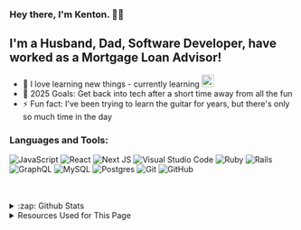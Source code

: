 ### Hey there, I'm Kenton. 👋🏽

## I'm a Husband, Dad, Software Developer, have worked as a Mortgage Loan Advisor!

- 🌱 I love learning new things - currently learning <img src="https://github.com/user-attachments/assets/1534c2b8-54d5-484c-8900-bfed37a9b95c" width="22px" alt="nextjs logo">
- 🥅 2025 Goals: Get back into tech after a short time away from all the fun
- ⚡ Fun fact: I've been trying to learn the guitar for years, but there's only so much time in the day


### Languages and Tools:

![JavaScript](https://img.shields.io/badge/javascript-%23323330.svg?style=for-the-badge&logo=javascript&logoColor=%23F7DF1E)
![React](https://img.shields.io/badge/react-%2320232a.svg?style=for-the-badge&logo=react&logoColor=%2361DAFB)
![Next JS](https://img.shields.io/badge/Next-black?style=for-the-badge&logo=next.js&logoColor=white)
![Visual Studio Code](https://img.shields.io/badge/Visual%20Studio%20Code-0078d7.svg?style=for-the-badge&logo=visual-studio-code&logoColor=white)
![Ruby](https://img.shields.io/badge/ruby-%23CC342D.svg?style=for-the-badge&logo=ruby&logoColor=white)
![Rails](https://img.shields.io/badge/rails-%23CC0000.svg?style=for-the-badge&logo=ruby-on-rails&logoColor=white)
![GraphQL](https://img.shields.io/badge/-GraphQL-E10098?style=for-the-badge&logo=graphql&logoColor=white)
![MySQL](https://img.shields.io/badge/mysql-4479A1.svg?style=for-the-badge&logo=mysql&logoColor=white)
![Postgres](https://img.shields.io/badge/postgres-%23316192.svg?style=for-the-badge&logo=postgresql&logoColor=white)
![Git](https://img.shields.io/badge/git-%23F05033.svg?style=for-the-badge&logo=git&logoColor=white)
![GitHub](https://img.shields.io/badge/github-%23121011.svg?style=for-the-badge&logo=github&logoColor=white)

<br />
<br />

<details>
  <summary>:zap: Github Stats</summary>

  <img align="left" alt="Kenton's Github Stats" src="https://github-readme-stats-cyan-three.vercel.app/api?username=kenton&show_icons=true&hide_border=true" />

[![Top Langs](https://github-readme-stats-cyan-three.vercel.app/api/top-langs/?username=kenton)](https://github.com/kenton/github-readme-stats)

</details>

<details>
  <summary>Resources Used for This Page</summary>
  <br />
  
  * [Markdown Badges](https://github.com/Ileriayo/markdown-badges)
</details>
